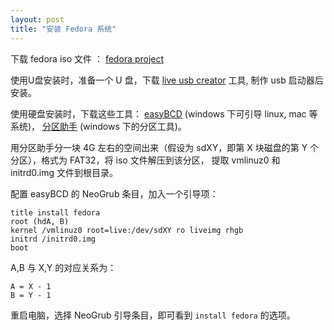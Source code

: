 ```yaml
---
layout: post
title: "安装 Fedora 系统"
---
```


下载 fedora iso 文件 ： [fedora project](http://fedoraproject.org/)

使用U盘安装时，准备一个 U 盘，下载 [live usb creator](https://fedorahosted.org/liveusb-creator/) 工具, 制作 usb 启动器后安装。

使用硬盘安装时，下载这些工具： [easyBCD](http://neosmart.net/EasyBCD/) (windows 下可引导 linux, mac 等系统)，
[分区助手](http://www.disktool.cn/) (windows 下的分区工具)。

用分区助手分一块 4G 左右的空间出来（假设为 sdXY，即第 X 块磁盘的第 Y 个分区），格式为 FAT32，将 iso 文件解压到该分区，
提取 vmlinuz0 和 initrd0.img 文件到根目录。

配置 easyBCD 的 NeoGrub 条目，加入一个引导项：

    title install fedora
    root (hdA, B)
    kernel /vmlinuz0 root=live:/dev/sdXY ro liveimg rhgb
    initrd /initrd0.img
    boot

A,B 与 X,Y 的对应关系为：

    A = X - 1
    B = Y - 1

重启电脑，选择 NeoGrub 引导条目，即可看到 `install fedora` 的选项。